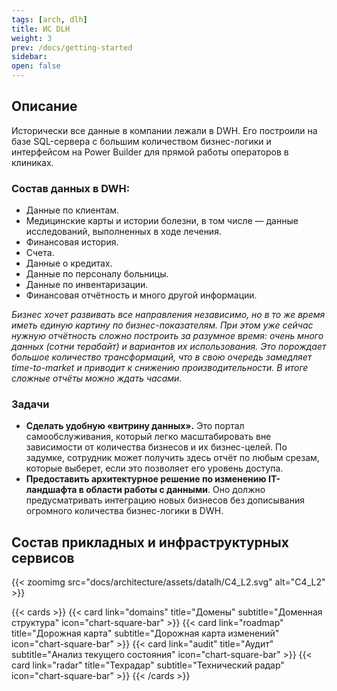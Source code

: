 ```yaml
---
tags: [arch, dlh]
title: ИС DLH
weight: 3
prev: /docs/getting-started
sidebar:
open: false
---
```


## Описание

Исторически все данные в компании лежали в DWH.
Его построили на базе SQL-сервера с большим количеством бизнес-логики и интерфейсом на Power Builder для прямой работы операторов в клиниках.

### Состав данных в DWH:
- Данные по клиентам.
- Медицинские карты и истории болезни, в том числе — данные исследований, выполненных в ходе лечения.
- Финансовая история.
- Счета.
- Данные о кредитах.
- Данные по персоналу больницы.
- Данные по инвентаризации.
- Финансовая отчётность и много другой информации.

_Бизнес хочет развивать все направления независимо, но в то же время иметь единую картину по бизнес-показателям. При этом уже сейчас нужную отчётность сложно построить за разумное время: очень много данных (сотни терабайт) и вариантов их использования. Это порождает большое количество трансформаций, что в свою очередь замедляет time-to-market и приводит к снижению производительности. В итоге сложные отчёты можно ждать часами._

### **Задачи**

- **Сделать удобную «витрину данных».** Это портал самообслуживания, который легко масштабировать вне зависимости от количества бизнесов и их бизнес-целей. По задумке, сотрудник может получить здесь отчёт по любым срезам, которые выберет, если это позволяет его уровень доступа.
- **Предоставить архитектурное решение по изменению IТ-ландшафта в области работы с данными**. Оно должно предусматривать интеграцию новых бизнесов без дописывания огромного количества бизнес-логики в DWH.

## Состав прикладных и инфраструктурных сервисов

{{< zoomimg src="docs/architecture/assets/datalh/C4_L2.svg" alt="C4_L2" >}}

<!--more-->

{{< cards >}}
{{< card link="domains" title="Домены" subtitle="Доменная структура" icon="chart-square-bar" >}}
{{< card link="roadmap" title="Дорожная карта" subtitle="Дорожная карта изменений" icon="chart-square-bar" >}}
{{< card link="audit" title="Аудит" subtitle="Анализ текущего состояния" icon="chart-square-bar" >}}
{{< card link="radar" title="Техрадар" subtitle="Технический радар" icon="chart-square-bar" >}}
{{< /cards >}}

